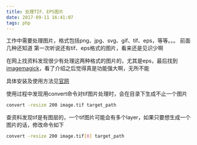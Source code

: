 ```yaml
---
title: 处理TIF、EPS图片
date: 2017-09-11 16:41:07
tags: php
---
```


工作中需要处理图片，格式包括png、jpg、svg、gif、tif、eps，等等。。。 前面几种还知道
第一次听说还有tif、eps格式的图片，看来还是见识少啊

在网上找资料发现很少有处理这两种格式的图片的，尤其是eps，最后找到[imagemagick](https://www.imagemagick.org)，看了介绍之后觉得真是功能强大啊，无所不能

具体安装及使用方法见[官网](https://www.imagemagick.org/script/download.php)

使用过程中发现用convert命令对tif图片处理时，会在目录下生成不止一个图片

``` bash
convert -resize 200 image.tif target_path
```

查资料发现tif是有图层的，一个tif图片可能会有多个layer，如果只要想生成一个图片的话，修改命令如下

``` bash
convert -resize 200 image.tif[0] target_path
```
